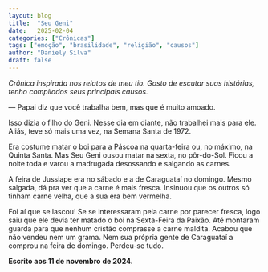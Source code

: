 ```yaml
---
layout: blog
title:  "Seu Geni"
date:   2025-02-04
categories: ["Crônicas"]
tags: ["emoção", "brasilidade", "religião", "causos"]
author: "Daniely Silva"
draft: false
---
```

*Crônica inspirada nos relatos de meu tio. Gosto de escutar suas histórias, tenho compilados seus principais causos.*

— Papai diz que você trabalha bem, mas que é muito amoado.

Isso dizia o filho do Geni. Nesse dia em diante, não trabalhei mais para ele. Aliás, teve só mais uma vez, na Semana Santa de 1972.

Era costume matar o boi para a Páscoa na quarta-feira ou, no máximo, na Quinta Santa. Mas Seu Geni ousou matar na sexta, no pôr-do-Sol. Ficou a noite toda e varou a madrugada desossando e salgando as carnes.

A feira de Jussiape era no sábado e a de Caraguataí no domingo. Mesmo salgada, dá pra ver que a carne é mais fresca. Insinuou que os outros só tinham carne velha, que a sua era bem vermelha.

Foi aí que se lascou! Se se interessaram pela carne por parecer fresca, logo saiu que ele devia ter matado o boi na Sexta-Feira da Paixão. Até montaram guarda para que nenhum cristão comprasse a carne maldita. Acabou que não vendeu nem um grama. Nem sua própria gente de Caraguataí a comprou na feira de domingo. Perdeu-se tudo.

**Escrito aos 11 de novembro de 2024.**
